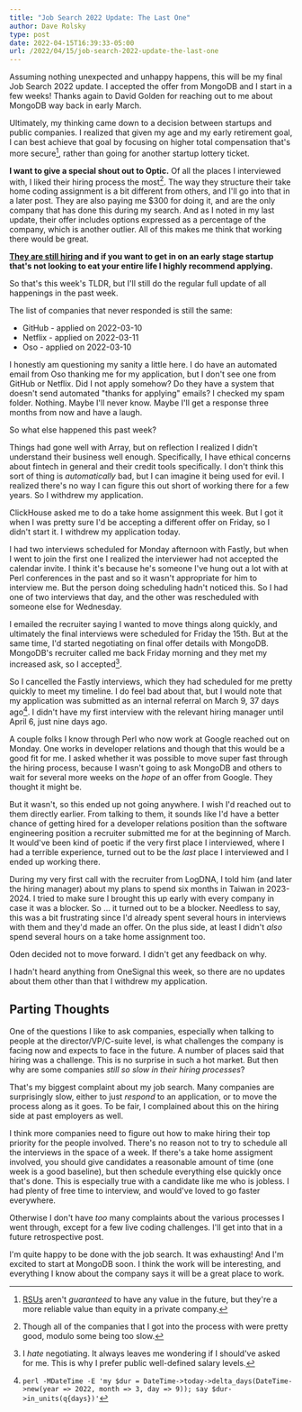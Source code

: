 ```yaml
---
title: "Job Search 2022 Update: The Last One"
author: Dave Rolsky
type: post
date: 2022-04-15T16:39:33-05:00
url: /2022/04/15/job-search-2022-update-the-last-one
---
```


Assuming nothing unexpected and unhappy happens, this will be my final Job
Search 2022 update. I accepted the offer from MongoDB and I start in a few
weeks! Thanks again to David Golden for reaching out to me about MongoDB way
back in early March.

Ultimately, my thinking came down to a decision between startups and public
companies. I realized that given my age and my early retirement goal, I can
best achieve that goal by focusing on higher total compensation that's more
secure[^1], rather than going for another startup lottery ticket.

**I want to give a special shout out to Optic.** Of all the places I
interviewed with, I liked their hiring process the most[^2]. The way they
structure their take home coding assignment is a bit different from others,
and I'll go into that in a later post. They are also paying me $300 for doing
it, and are the only company that has done this during my search. And as I
noted in my last update, their offer includes options expressed as a
percentage of the company, which is another outlier. All of this makes me
think that working there would be great.

**[They are still
hiring](https://useoptic.notion.site/Optic-is-hiring-9af73ddc8fd44776a6b4d7339aff6c68)
and if you want to get in on an early stage startup that's not looking to eat
your entire life I highly recommend applying.**

So that's this week's TLDR, but I'll still do the regular full update of all
happenings in the past week.

The list of companies that never responded is still the same:

* GitHub - applied on 2022-03-10
* Netflix - applied on 2022-03-11
* Oso - applied on 2022-03-10

I honestly am questioning my sanity a little here. I do have an automated
email from Oso thanking me for my application, but I don't see one from GitHub
or Netflix. Did I not apply somehow? Do they have a system that doesn't send
automated "thanks for applying" emails? I checked my spam
folder. Nothing. Maybe I'll never know. Maybe I'll get a response three months
from now and have a laugh.

So what else happened this past week?

Things had gone well with Array, but on reflection I realized I didn't
understand their business well enough. Specifically, I have ethical concerns
about fintech in general and their credit tools specifically. I don't think
this sort of thing is _automatically_ bad, but I can imagine it being used for
evil. I realized there's no way I can figure this out short of working there
for a few years. So I withdrew my application.

ClickHouse asked me to do a take home assignment this week. But I got it when
I was pretty sure I'd be accepting a different offer on Friday, so I didn't
start it. I withdrew my application today.

I had two interviews scheduled for Monday afternoon with Fastly, but when I
went to join the first one I realized the interviewer had not accepted the
calendar invite. I think it's because he's someone I've hung out a lot with at
Perl conferences in the past and so it wasn't appropriate for him to interview
me. But the person doing scheduling hadn't noticed this. So I had one of two
interviews that day, and the other was rescheduled with someone else for
Wednesday.

I emailed the recruiter saying I wanted to move things along quickly, and
ultimately the final interviews were scheduled for Friday the 15th. But at the
same time, I'd started negotiating on final offer details with
MongoDB. MongoDB's recruiter called me back Friday morning and they met my
increased ask, so I accepted[^3].

So I cancelled the Fastly interviews, which they had scheduled for me pretty
quickly to meet my timeline. I do feel bad about that, but I would note that
my application was submitted as an internal referral on March 9, 37 days
ago[^4]. I didn't have my first interview with the relevant hiring manager
until April 6, just nine days ago.

A couple folks I know through Perl who now work at Google reached out on
Monday. One works in developer relations and though that this would be a good
fit for me. I asked whether it was possible to move super fast through the
hiring process, because I wasn't going to ask MongoDB and others to wait for
several more weeks on the _hope_ of an offer from Google. They thought it
might be.

But it wasn't, so this ended up not going anywhere. I wish I'd reached out to
them directly earlier. From talking to them, it sounds like I'd have a better
chance of getting hired for a developer relations position than the software
engineering position a recruiter submitted me for at the beginning of
March. It would've been kind of poetic if the very first place I interviewed,
where I had a terrible experience, turned out to be the _last_ place I
interviewed and I ended up working there.

During my very first call with the recruiter from LogDNA, I told him (and
later the hiring manager) about my plans to spend six months in Taiwan in
2023-2024. I tried to make sure I brought this up early with every company in
case it was a blocker. So ... it turned out to be a blocker. Needless to say,
this was a bit frustrating since I'd already spent several hours in interviews
with them and they'd made an offer. On the plus side, at least I didn't _also_
spend several hours on a take home assignment too.

Oden decided not to move forward. I didn't get any feedback on why.

I hadn't heard anything from OneSignal this week, so there are no updates
about them other than that I withdrew my application.

## Parting Thoughts

One of the questions I like to ask companies, especially when talking to
people at the director/VP/C-suite level, is what challenges the company is
facing now and expects to face in the future. A number of places said that
hiring was a challenge. This is no surprise in such a hot market. But then why
are some companies _still so slow in their hiring processes_?

That's my biggest complaint about my job search. Many companies are
surprisingly slow, either to just _respond_ to an application, or to move the
process along as it goes. To be fair, I complained about this on the hiring
side at past employers as well.

I think more companies need to figure out how to make hiring their top
priority for the people involved. There's no reason not to try to schedule all
the interviews in the space of a week. If there's a take home assigment
involved, you should give candidates a reasonable amount of time (one week is
a good baseline), but then schedule everything else quickly once that's
done. This is especially true with a candidate like me who is jobless. I had
plenty of free time to interview, and would've loved to go faster everywhere.

Otherwise I don't have _too_ many complaints about the various processes I
went through, except for a few live coding challenges. I'll get into that in a
future retrospective post.

I'm quite happy to be done with the job search. It was exhausting! And I'm
excited to start at MongoDB soon. I think the work will be interesting, and
everything I know about the company says it will be a great place to work.

[^1]: [RSUs](https://www.investopedia.com/terms/r/restricted-stock-unit.asp)
    aren't _guaranteed_ to have any value in the future, but they're a more
    reliable value than equity in a private company.

[^2]: Though all of the companies that I got into the process with were pretty
    good, modulo some being too slow.

[^3]: I _hate_ negotiating. It always leaves me wondering if I should've asked
    for me. This is why I prefer public well-defined salary levels.

[^4]: `perl -MDateTime -E 'my $dur = DateTime->today->delta_days(DateTime->new(year => 2022, month => 3, day => 9)); say $dur->in_units(q{days})'`

